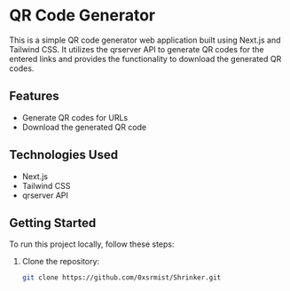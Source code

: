 # QR Code Generator

This is a simple QR code generator web application built using Next.js and Tailwind CSS. It utilizes the qrserver API to generate QR codes for the entered links and provides the functionality to download the generated QR codes.


## Features

- Generate QR codes for URLs
- Download the generated QR code

## Technologies Used

- Next.js
- Tailwind CSS
- qrserver API

## Getting Started

To run this project locally, follow these steps:

1. Clone the repository:

   ```bash
   git clone https://github.com/0xsrmist/Shrinker.git




